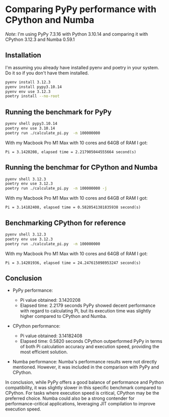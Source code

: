 # Comparing PyPy performance with CPython and Numba

*Note*: I'm using PyPy 7.3.16 with Python 3.10.14 and comparing it with CPython
3.12.3 and Numba 0.59.1

## Installation

I'm assuming you already have installed pyenv and poetry in your system. Do it
so if you don't have them installed.

```bash
pyenv install 3.12.3
pyenv install pypy3.10.14
pyenv env use 3.12.3
poetry install --no-root
```

## Running the benchmark for PyPy

```bash
pyenv shell pypy3.10.14
poetry env use 3.10.14
poetry run ./calculate_pi.py  -n 100000000
```

With my Macbook Pro M1 Max with 10 cores and 64GB of RAM I got:
```text
Pi = 3.1420208, elapsed time = 2.217905044555664 second(s)
```

## Running the benchmar for CPython and Numba

```bash
pyenv shell 3.12.3
poetry env use 3.12.3
poetry run ./calculate_pi.py  -n 100000000 -j
```

With my Macbook Pro M1 Max with 10 cores and 64GB of RAM I got:
```text
Pi = 3.14182408, elapsed time = 0.5820541381835938 second(s)
```

## Benchmarking CPython for reference

```bash
pyenv shell 3.12.3
poetry env use 3.12.3
poetry run ./calculate_pi.py  -n 100000000
```

With my Macbook Pro M1 Max with 10 cores and 64GB of RAM I got:
```text
Pi = 3.14201936, elapsed time = 24.247615098953247 second(s)
```

## Conclusion

- PyPy performance:
  - Pi value obtained: 3.1420208
  - Elapsed time: 2.2179 seconds PyPy showed decent performance with regard to
    calculating Pi, but its execution time was slightly higher compared to
CPython and Numba.

- CPython performance:
  - Pi value obtained: 3.14182408
  - Elapsed time: 0.5820 seconds CPython outperformed PyPy in terms of both Pi
    calculation accuracy and execution speed, providing the most efficient
solution.

- Numba performance: Numba's performance results were not directly mentioned.
  However, it was included in the comparison with PyPy and CPython.

In conclusion, while PyPy offers a good balance of performance and Python
compatibility, it was slightly slower in this specific benchmark compared to
CPython. For tasks where execution speed is critical, CPython may be the
preferred choice. Numba could also be a strong contender for
performance-critical applications, leveraging JIT compilation to improve
execution speed.
